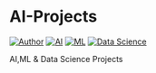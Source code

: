 # AI-Projects

[![Author](https://img.shields.io/badge/Tasfik-Rahman-brightgreen.svg)](https://github.com/Tasfik/AI-Projects/) [![AI](https://img.shields.io/badge/Artificial-Intelligence-blueviolet.svg)](https://github.com/Tasfik/AI-Projects/) [![ML](https://img.shields.io/badge/Machine-Learning-important.svg)](https://github.com/Tasfik/AI-Projects/) [![Data Science](https://img.shields.io/badge/Data-Science-red.svg)](https://github.com/Tasfik/AI-Projects/)

AI,ML &amp; Data Science Projects
